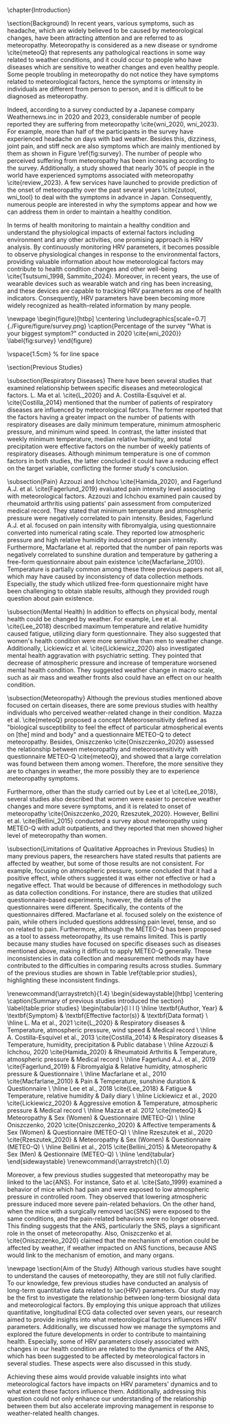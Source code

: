 \chapter{Introduction}

\section{Background}
In recent years, various symptoms, such as headache, which are widely believed to be caused by meteorological changes, have been attracting attention and are referred to as meteoropathy. Meteoropathy is considered as a new disease or syndrome \cite{meteoQ} that represents any pathological reactions in some way related to weather conditions, and it could occur to people who have diseases which are sensitive to weather changes and even healthy people. Some people troubling in meteoropathy do not notice they have symptoms related to meteorological factors, hence the symptoms or intensity in individuals are different from person to person, and it is difficult to be diagnosed as meteoropathy.

Indeed, according to a survey conducted by a Japanese company Weathernews.inc in 2020 and 2023, considerable number of people reported they are suffering from meteoropathy \cite{wni_2020, wni_2023}. For example, more than half of the participants in the survey have experienced headache on days with bad weather. Besides this, dizziness, joint pain, and stiff neck are also symptoms which are mainly mentioned by them as shown in Figure \ref{fig:survey}. The number of people who perceived suffering from meteoropathy has been increasing according to the survey. Additionally, a study showed that nearly 30\% of people in the world have experienced symptoms associated with meteoropathy \cite{review_2023}. A few services have launched to provide prediction of the onset of meteoropathy over the past several years \cite{zutool, wni_tool} to deal with the symptoms in advance in Japan. Consequently, numerous people are interested in why the symptoms appear and how we can address them in order to maintain a healthy condition.

In terms of health monitoring to maintain a healthy condition and understand the physiological impacts of external factors including environment and any other activities, one promising approach is HRV analysis. By continuously monitoring HRV parameters, it becomes possible to observe physiological changes in response to the environmental factors, providing valuable information about how meteorological factors may contribute to health condition changes and other well-being \cite{Tsutsumi_1998, Sammito_2024}. Moreover, in recent years, the use of wearable devices such as wearable watch and ring has been increasing, and these devices are capable to tracking HRV parameters as one of health indicators. Consequently, HRV parameters have been becoming more widely recognized as health-related information by many people.

\newpage
\begin{figure}[htbp]
    \centering
    \includegraphics[scale=0.7]{./Figure/figure/survey.png}
    \caption{Percentage of the survey "What is your biggest symptom?" conducted in 2020 \cite{wni_2020}}
    \label{fig:survey}
\end{figure}

\vspace{1.5cm} % for line space

\section{Previous Studies}

\subsection{Respiratory Diseases}
There have been several studies that examined relationship between specific diseases and meteorological factors. L. Ma et al. \cite{L_2020} and A. Costilla-Esquivel et al. \cite{Costilla_2014} mentioned that the number of patients of respiratory diseases are influenced by meteorological factors. The former reported that the factors having a greater impact on the number of patients with respiratory diseases are daily minimum temperature, minimum atmospheric pressure, and minimum wind speed. In contrast, the latter insisted that weekly minimum temperature, median relative humidity, and total precipitation were effective factors on the number of weekly patients of respiratory diseases. Although minimum temperature is one of common factors in both studies, the latter concluded it could have a reducing effect on the target variable, conflicting the former study's conclusion.

\subsection{Pain}
Azzouzi and Ichchou \cite{Hamida_2020}, and Fagerlund A.J. et al. \cite{Fagerlund_2019} evaluated pain intensity level associating with meteorological factors. Azzouzi and Ichchou examined pain caused by rheumatoid arthritis using patients' pain assessment from computerized medical record. They stated that minimum temperature and atmospheric pressure were negatively correlated to pain intensity. Besides, Fagerlund A.J. et al. focused on pain intensity with fibromyalgia, using questionnaire converted into numerical rating scale. They reported low atmospheric pressure and high relative humidity induced stronger pain intensity. Furthermore, Macfarlane et al. reported that the number of pain reports was negatively correlated to sunshine duration and temperature by gathering a free-form questionnaire about pain existence \cite{Macfarlane_2010}. Temperature is partially common among these three previous papers not all, which may have caused by inconsistency of data collection methods. Especially, the study which utilized free-form questionnaire might have been challenging to obtain stable results, although they provided rough question about pain existence.

\subsection{Mental Health}
In addition to effects on physical body, mental health could be changed by weather. For example, Lee et al. \cite{Lee_2018} described maximum temperature and relative humidity caused fatigue, utilizing diary form questionnaire. They also suggested that women's health condition were more sensitive than men to weather change. Additionally, Lickiewicz et al. \cite{Lickiewicz_2020} also investigated mental health aggravation with psychiatric setting. They pointed that decrease of atmospheric pressure and increase of temperature worsened mental health condition. They suggested weather change in macro scale, such as air mass and weather fronts also could have an effect on our health condition.

\subsection{Meteoropathy}
Although the previous studies mentioned above focused on certain diseases, there are some previous studies with healthy individuals who perceived weather-related change in their condition. Mazza et al. \cite{meteoQ} proposed a concept Meteorosensitivity defined as "biological susceptibility to feel the effect of particular atmospherical events on [the] mind and body" and a questionnaire METEO-Q to detect meteoropathy. Besides, Oniszczenko \cite{Oniszczenko_2020} assessed the relationship between meteoropathy and meteorosensitivity with questionnaire METEO-Q \cite{meteoQ}, and showed that a large correlation was found between them among women. Therefore, the more sensitive they are to changes in weather, the more possibly they are to experience meteoropathy symptoms.

Furthermore, other than the study carried out by Lee et al \cite{Lee_2018}, several studies also described that women were easier to perceive weather changes and more severe symptoms, and it is related to onset of meteoropathy \cite{Oniszczenko_2020, Rzeszutek_2020}. However, Bellini et al. \cite{Bellini_2015} conducted a survey about meteoropathy using METEO-Q with adult outpatients, and they reported that men showed higher level of meteoropathy than women.

\subsection{Limitations of Qualitative Approaches in Previous Studies}
In many previous papers, the researchers have stated results that patients are affected by weather, but some of those results are not consistent. For example, focusing on atmospheric pressure, some concluded that it had a positive effect, while others suggested it was either not effective or had a negative effect. That would be because of differences in methodology such as data collection conditions. For instance, there are studies that utilized questionnaire-based experiments, however, the details of the questionnaires were different. Specifically, the contents of the questionnaires differed. Macfarlane et al. focused solely on the existence of pain, while others included questions addressing pain level, tense, and so on related to pain. Furthermore, although the METEO-Q has been proposed as a tool to assess meteoropathy, its use remains limited. This is partly because many studies have focused on specific diseases such as diseases mentioned above, making it difficult to apply METEO-Q generally. These inconsistencies in data collection and measurement methods may have contributed to the difficulties in comparing results across studies. Summary of the previous studies are shown in Table \ref{table:prior studies}, highlighting these inconsistent findings.

\renewcommand{\arraystretch}{1.4}
\begin{sidewaystable}[htbp]
    \centering
    \caption{Summary of previous studies introduced the section}
    \label{table:prior studies}
    \begin{tabular}{l l l l}
        \hline
        \textbf{Author, Year} & \textbf{Symptom} & \textbf{Effective factor(s)} & \textbf{Data format} \\
        \hline
        L. Ma et al., 2021 \cite{L_2020} & Respiratory diseases & Temperature, atmospheric pressure, wind speed & Medical record \\ \hline
        A. Costilla-Esquivel et al., 2013 \cite{Costilla_2014} & Respiratory diseases & Temperature, humidity, precipitation & Public database \\ \hline
        Azzouzi \& Ichchou, 2020 \cite{Hamida_2020} & Rheumatoid Arthritis & Temperature, atmospheric pressure & Medical record \\ \hline
        Fagerlund A.J. et al., 2019 \cite{Fagerlund_2019} & Fibromyalgia & Relative humidity, atmospheric pressure & Questionnaire  \\ \hline
        Macfarlane et al., 2010 \cite{Macfarlane_2010} & Pain & Temperature, sunshine duration & Questionnaire \\ \hline
        Lee et al., 2018 \cite{Lee_2018} & Fatigue & Temperature, relative humidity & Daily diary \\ \hline
        Lickiewicz et al., 2020 \cite{Lickiewicz_2020} & Aggressive emotion & Temperature, atmospheric pressure & Medical record \\ \hline
        Mazza et al. 2012 \cite{meteoQ} & Meteoropathy & Sex (Women) & Questionnaire (METEO-Q) \\ \hline
        Oniszczenko, 2020 \cite{Oniszczenko_2020} & Affective temperaments & Sex (Women) & Questionnaire (METEO-Q) \\ \hline
        Rzeszutek et al., 2020 \cite{Rzeszutek_2020} & Meteoropathy & Sex (Women) & Questionnaire (METEO-Q) \\ \hline
        Bellini et al., 2015 \cite{Bellini_2015} & Meteoropathy & Sex (Men) & Qestionnaire (METEO-Q) \\
        \hline
    \end{tabular}
\end{sidewaystable}
\renewcommand{\arraystretch}{1.0}

Moreover, a few previous studies suggested that meteoropathy may be linked to the \ac{ANS}. For instance, Sato et al. \cite{Sato_1999} examined a behavior of mice which had pain and were exposed to low atmospheric pressure in controlled room. They observed that lowering atmospheric pressure induced more severe pain-related behaviors. On the other hand, when the mice with a surgically removed \ac{SNS} were exposed to the same conditions, and the pain-related behaviors were no longer observed. This finding suggests that the ANS, particularly the SNS, plays a significant role in the onset of meteoropathy. Also, Oniszczenko et al. \cite{Oniszczenko_2020} claimed that the mechanism of emotion could be affected by weather, if weather impacted on ANS functions, because ANS would link to the mechanism of emotion, and many organs.


\newpage
\section{Aim of the Study}
Although various studies have sought to understand the causes of meteoropathy, they are still not fully clarified. To our knowledge, few previous studies have conducted an analysis of long-term quantitative data related to \ac{HRV} parameters. Our study may be the first to investigate the relationship between long-term biosignal data and meteorological factors. By employing this unique approach that utilizes quantitative, longitudinal ECG data collected over seven years, our research aimed to provide insights into what meteorological factors influences HRV parameters. Additionally, we discussed how we manage the symptoms and explored the future developments in order to contribute to maintaining health. Especially, some of HRV parameters closely associated with changes in our health condition are related to the dynamics of the ANS, which has been suggested to be affected by meteorological factors in several studies. These aspects were also discussed in this study.

Achieving these aims would provide valuable insights into what meteorological factors have impacts on HRV parameters' dynamics and to what extent these factors influence them. Additionally, addressing this question could not only enhance our understanding of the relationship between them but also accelerate improving management in response to weather-related health changes.


